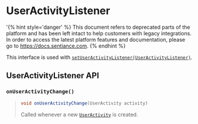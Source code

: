 # UserActivityListener

'{% hint style='danger' %} This document refers to deprecated parts of the platform and has been left intact to help customers with legacy integrations. In order to access the latest platform features and documentation, please go to https://docs.sentiance.com. {% endhint %}

This interface is used with [`setUserActivityListener(UserActivityListener)`](sentiance.md#setuseractivitylistener).

## UserActivityListener API

### `onUserActivityChange()`

> ```java
> void onUserActivityChange(UserActivity activity)
> ```
>
> Called whenever a new [`UserActivity`](useractivity.md) is created.
